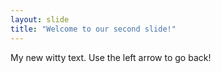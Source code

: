 ```yaml
---
layout: slide
title: "Welcome to our second slide!"
---
```

My new witty text.
Use the left arrow to go back!
